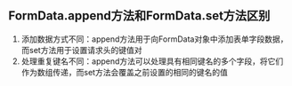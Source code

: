## FormData.append方法和FormData.set方法区别
1. 添加数据方式不同：append方法用于向FormData对象中添加表单字段数据，而set方法用于设置请求头的键值对
2. 处理重复键名不同：append方法可以处理具有相同键名的多个字段，将它们作为数组传递，而set方法会覆盖之前设置的相同的键名的值
